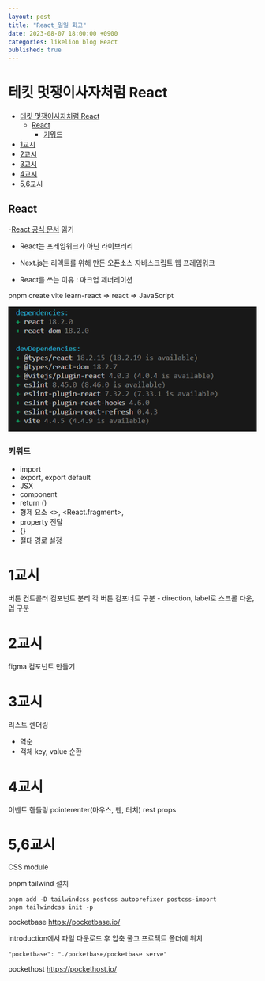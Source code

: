 ```yaml
---
layout: post
title: "React_일일 회고"
date: 2023-08-07 18:00:00 +0900
categories: likelion blog React
published: true
---
```


# 테킷 멋쟁이사자처럼 React

- [테킷 멋쟁이사자처럼 React](#테킷-멋쟁이사자처럼-react)
  - [React](#react)
    - [키워드](#키워드)
- [1교시](#1교시)
- [2교시](#2교시)
- [3교시](#3교시)
- [4교시](#4교시)
- [5,6교시](#56교시)

## React

-[React 공식 문서][] 읽기

- React는 프레임워크가 아닌 라이브러리
- Next.js는 리액트를 위해 만든 오픈소스 자바스크립트 웹 프레임워크

- React를 쓰는 이유 : 마크업 제너레이션

pnpm create vite learn-react
=> react
=> JavaScript

![Alt text](image.png)

[React 공식 문서]: https://react.dev/learn

### 키워드

- import
- export, export default
- JSX
- component
- return ()
- 형제 요소 <>, <React.fragment>, <div>
- property 전달
- {}
- 절대 경로 설정

# 1교시

버튼 컨트롤러 컴포넌트 분리
각 버튼 컴포너트 구분 - direction, label로 스크롤 다운, 업 구분

# 2교시

figma 컴포넌트 만들기

# 3교시

리스트 렌더링

- 역순
- 객체 key, value 순환

# 4교시

이벤트 핸들링
pointerenter(마우스, 펜, 터치)
rest props

# 5,6교시

CSS module

pnpm tailwind 설치

```
pnpm add -D tailwindcss postcss autoprefixer postcss-import
pnpm tailwindcss init -p
```

pocketbase
https://pocketbase.io/

introduction에서
파일 다운로드 후
압축 풀고
프로젝트 폴더에 위치

    "pocketbase": "./pocketbase/pocketbase serve"

pockethost
https://pockethost.io/
